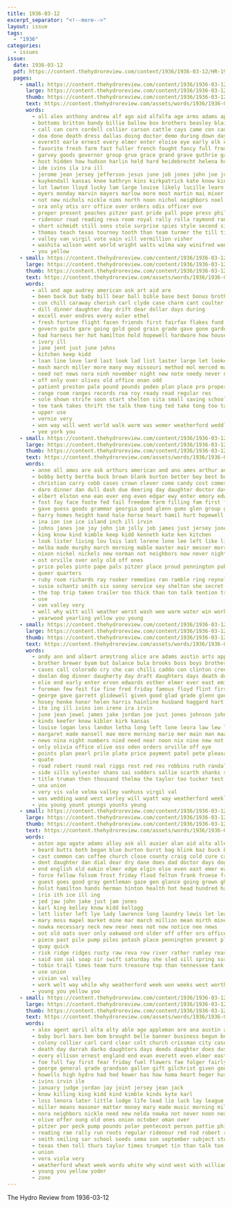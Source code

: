 ```yaml
---
title: 1936-03-12
excerpt_separator: "<!--more-->"
layout: issue
tags:
  - "1936"
categories:
  - issues
issue:
  date: 1936-03-12
  pdf: https://content.thehydroreview.com/content/1936/1936-03-12/HR-1936-03-12.pdf
  pages:
    - small: https://content.thehydroreview.com/content/1936/1936-03-12/small/HR-1936-03-12-01.jpg
      large: https://content.thehydroreview.com/content/1936/1936-03-12/large/HR-1936-03-12-01.jpg
      thumb: https://content.thehydroreview.com/content/1936/1936-03-12/thumbnails/HR-1936-03-12-01.jpg
      text: https://content.thehydroreview.com/assets/words/1936/1936-03-12/HR-1936-03-12-01.txt
      words:
        - all alex anthony andrew alf ago aid alfalfa age arms adams april adi allen are ana aleck allison austin albert ann alva ark and
        - bottoms britton bandy billie ballew box brothers beasley blaine battle brake bonnie bickell both buy below baldwin back buys binger brought beets bob beat britt but brown banks bartley bear boys been begun ballou barber basket ben bethel baby burkhart barton best began branson ball beard brecht bert bryson boy boucher beter bonus bill bank barts born birth burr
        - call can corn cordell collier carson cattle cays came con caddo care comanche cake cari cobb clinton chill cruzan cotton charles count colony case car cratic city coffee county class court cleveland custer company cash cream crosswhite cole cana cost course come character chapel chief church cheese cecil clara
        - doo done death dress dallas doing doctor demo during down days delmar day dinner deputy darko dill don dick della daughter dence dillard davidson dies delbert deep
        - everett earle ernest every elmer enter eloise eye early elk emery ellen end elgin east edward earl eason economy enid elie
        - favorite fresh farm fast fuller french fought fancy full from flower fountain fort folks flowers fam flakes friday front fund few fall for foster flemming felton fred ferguson frank fon face frum farley first friends furnish
        - garvey goods governor group grue grace grand grave guthrie gates george gabriel guest giant guess glen good game given gone green grounds garden grady gave gil goodnight gregory gilchrist gundy going general games
        - host hidden how hudson harlin held hard heidebrecht helena howry house herndon home heide henke hinton herbert hunt hydro harl him harn head homes her homa hennessey hundred hatfield hall heineman has husband hartford helmuth had hamilton half hitch howells
        - ide ivins ila ira ill
        - jerome jean jersey jefferson jesus june job jones john joe just johnny jim
        - kuykendall kansas knee kathryn kins kirkpatrick kate know kingfisher
        - lot lawton lloyd lucky lam large louise likely lucille learn leonard loud little lorenzen lacer landon like lillian lindsay later lahoma lee lewis long lead last late love lay lard
        - myers monday marvin mayers marlow more most martin mai mixer mess miles mash morning moon members matter miss martha man march many made meal mayer might minor
        - not new nichols nickle nims north noon nichol neighbors noel names need now night nicholson nip numbers
        - ora only otis orr office over orders odis officer ove
        - proper present peaches pitzer past pride pall pope press phillips plate pat pepper potters part potter people price piles parks point person pure pulse payne pounds pfaff page pond polar pas persons pearson purchase points phenix pound pastor
        - ridenour road reading reva room royal rally rolla raymond ran record ruhl read ray roy reek riggs ready reno reach river
        - short schmidt still sons stole surprise spies style second sister signs show sunday sam said sid steele set shelton school service skelly store son sickles state scott sole score sullens speak stock sacks straight slemp stewart stroke safe shall saturday stoves smith sang sandlin sale stephens sayre seat side spaine schroder shave shook stage sheriff six sell special see sheffer story sand seed she sun seely shery stout strong small station south sack sorrows seifert spring shepherd sports
        - thomas teach texas tourney tooth than team turmer the till tilford ture tell them then taken tilton ted thing tour ten tonga trench town talent thomason take tuck thelma tim temple taylor times
        - valley van virgil vote vain vill vermillion visher
        - washita wilson went world wright walts wilma way winifred want williams week win with warde weatherford wynona wild wharton winning won while well william will ware west watch winner winding worker weeks walker was wells
        - you yellow
    - small: https://content.thehydroreview.com/content/1936/1936-03-12/small/HR-1936-03-12-02.jpg
      large: https://content.thehydroreview.com/content/1936/1936-03-12/large/HR-1936-03-12-02.jpg
      thumb: https://content.thehydroreview.com/content/1936/1936-03-12/thumbnails/HR-1936-03-12-02.jpg
      text: https://content.thehydroreview.com/assets/words/1936/1936-03-12/HR-1936-03-12-02.txt
      words:
        - all and age audrey american ask art aid are
        - been back but baby bill bear ball bible base best bonus brother business box bale balance bottom basket buy barrett boys brothers bars brought bright bie brings blind boucher
        - con chill caraway cherish carl clyde case charm cant coulter chapman county caddo corn check care came can chandler chick carol child custer city coger char company call cash
        - dill dinner daughter day drift dear dollar days during
        - excell ever endres every euler ethel
        - fresh fortune flight facen friends first fairfax flakes fund fuel face friday flow full fever frank fara furnish forks farm from fam few faithful folks fill for
        - govern guite gare going gold good grain grade gave gone garden gray gas group governor green grass given
        - had harness her hot hamilton hold hopewell hardware how house hoes hume henry has heart herndon home hydro hollow homes high honor hard hag hoyt hare hose heaven
        - ivory ill
        - jane jent just june johns
        - kitchen keep kidd
        - loan line love lard last look lad list laster large let lookeba lot long like lean lena liberal lump little life lowell lose
        - mash march miller more many may missouri method mol merced mabey most market moe monday mate means match mens matter made million morning
        - need not news nora ninh november night new note needy never now
        - off only over olives old office onan odd
        - patient preston pale pound pounds peden plan place pro proper piston pree present pure pickles pride part paul post per press pennington pain
        - range room ranges records roa roy ready read regular res
        - sole shown strife soon start shelton sita small saving school streets stockton starts sic salinas see seed saucer safe spring state stoves sweet smooth sed stove second sit say she sour sem sun seth son summer strong seeds scarlet sum saturday smith store silver soul shoe special soap summerfield sales short show six schools
        - tee tank takes thrift the talk them ting ted take tong too tax than turn thomas texas trip
        - upper use
        - vernie very
        - won way will went world walk warm was womer weatherford weddle wood weeks wen with working work ways weather windows worth ware well week white winter wil
        - yee york you
    - small: https://content.thehydroreview.com/content/1936/1936-03-12/small/HR-1936-03-12-03.jpg
      large: https://content.thehydroreview.com/content/1936/1936-03-12/large/HR-1936-03-12-03.jpg
      thumb: https://content.thehydroreview.com/content/1936/1936-03-12/thumbnails/HR-1936-03-12-03.jpg
      text: https://content.thehydroreview.com/assets/words/1936/1936-03-12/HR-1936-03-12-03.txt
      words:
        - anne all amos are ask arthurs american and ano ames arthur angels able alas allan
        - bobby betty bertha buck brown blank burton better boy best buy bernice black browne brought ballew billy bein but boucher buster busi began billie boh belew beatrice been blaine back beasley bayer breath bell barber bontrager beans ball brya brindle begin
        - christian carry cobb cases crown clever come candy cost comes city class cash caller cook colorado calle cools clarence cold cast can charles cole credit crisp carnegie common camps colt cattle chest clerk cream curl cotton carruth character carl cee clinton claude call cant calm child coker
        - dare dinner dan dull dash due deering day daughter doctor davis darlin daily ditmore dunnington deeds dorris dick daughters drop
        - elbert elston ene ean ever eng even edgar ewy enter emory edwin eldred effie end every
        - fost fay face foote fed fail freedom farm filling fam first freshman fort fairly from full frank found fresh fire fun for free finley friends fan friday felton folks few
        - gave guess goods grammar georgia good glenn gums glen group given garden green griffin getting grader
        - harry homes height hand hale horse heart hamil hurt hopewell hin hamp hydro has henry how hair harness harlin homer head hubert her hes home house had hafer health heri held him heidebrecht han harrow hall harding hell hands hart horn high happy
        - ina ion ise ice island inch ill irvin
        - johns janes joe joy john jim jolly job james just jersey jones
        - king know kind kimble keep kidd kenneth kate ken kitchen
        - look lister living lou lois last lorene lone lee left like little lemmon lesson larry leather loy list low lace losing let
        - melba made murphy march morning mable master mair messer morr mccormick mention mildred mill monday money mouse miller many more mall mcavoy mix mile much miles may manner most mazin maybe margie mar marvin mare male masoner
        - nixon nickel nickels new norman not neighbors now never night news nims noon neth northrip noel name ness nine north
        - ost orville over only old off ones
        - price poles pinto pape pals pitzer place proud pennington public present pack peck pleasant people peal penny per part pain persons paper pope pan pure person peter
        - queer quarters
        - ruby room richards ray rooker remedies ran ramble ring reynolds ralph rhodes roy roof rozelle rhode red russell rick raymond race rest rex row rather range
        - susie schantz smith six sonny service sey shelton she secret spivey step seems springfield sat shipp speak still station say sunday star start said short slagell sleep saturday sell south soon sailing settle sweet sand sallie sun store stanley see seen saving swinehart smiles seed spain stove sam singer schoo safe stand school sled set saw
        - the top trip taken trailer too thick than ton talk tention trom treat tho theresa tank trees tune take title team tower them then trench thiessen
        - use
        - van valley very
        - well why witt will weather worst wash wee warm water win work weight went waste wanza with was wagon william west way weatherford weeks wayne wheel wish wilbur week white wear wind while wilford want won worth
        - yearwood yearling yellow you young
    - small: https://content.thehydroreview.com/content/1936/1936-03-12/small/HR-1936-03-12-04.jpg
      large: https://content.thehydroreview.com/content/1936/1936-03-12/large/HR-1936-03-12-04.jpg
      thumb: https://content.thehydroreview.com/content/1936/1936-03-12/thumbnails/HR-1936-03-12-04.jpg
      text: https://content.thehydroreview.com/assets/words/1936/1936-03-12/HR-1936-03-12-04.txt
      words:
        - andy ann and albert armstrong alice are adams austin arts appleman april alma ata aid aud all able ane
        - brother brewer byam but balance bula brooks boss boys brothers basket been ball byrum bruce bhan boy better blaine blanche brought ben both bank belle bring bett bridgeport binger boyd bowels bushman billie britton block brown bridge baby bear best business
        - cases call colorado cry che can chilli caddo con clinton creek come crone chang curtis charlie cyril child cays city cope clarence chance carver carney creswell car curnutt county crissman coffee company clear cane corn cecil came clara
        - doolan dog dinner daugherty day draft daughters days death dose dozier dick dio dene derry deremer dungan denham daughter
        - elie end early enter erven edwards esther elmer ever east emil eva eck ear elk eula evelyn even every eakins ell
        - foreman few feit fie fine fred friday famous floyd flint first for from folsom folks frank flowers farm foote fisher fill
        - george gave garrett glidewell given good glad grade glenn goodwin gene guest
        - hosey henke honor helen harris hainline husband haggard hart had heart held hinte has how hamilton home herndon heineman harrison harold hun heard hydro her harry high hinton hadley holt health house
        - ito ing ill ivins ion irene ira irvin
        - june jean jewel james jake jordan joe just jones johnson john joy
        - kinds keefer know kibler kirk kansas
        - louise logan less landon letha long left lone leora law lew louie lyons lee lately letter last lou little low lynn lassiter list let lawless leighton losing lower
        - margaret made mansell mae more morning marie mer main man maa mound miller much milton mettler march moth master monday manning marion mew mott mayo maude marguerite marshall may many mitchell most miss
        - news nina night numbers nied need near noon nix nine new not north nee now nose
        - only olivia office olive oss oden orders orville off oye
        - points plan pearl prile plate price payment patel pete pleasant present poage palas perfect past paul place packard people
        - quate
        - road robert round real riggs rest red res robbins ruth randall rice range ridge rafferty ray ren read reading rozelle richardson rather ralph rosser roy
        - side sills sylvester shans sai sodders sallie scarth shanks safer sells sey second soon sandlin sale sen son state snow stephens saturday see sam star speed sage steel season seen shumate sho standard sund sick smith springs stranger sister smaller solid service store she stevenson school sone sed sunday still score smithey snyder simmons story schools sermons short stella scott sun
        - title truman then thousand thelma the taylor too tucker test toles thorpe tames thie tor than thomason them track tenant top
        - una union
        - very vis vale velma valley vanhuss virgil val
        - was wedding wand west worley will wyatt way weatherford weekly week wells won while worth walter weight well words woodman went word wit with williams wildman wish
        - you young yount youngs younts yeung
    - small: https://content.thehydroreview.com/content/1936/1936-03-12/small/HR-1936-03-12-05.jpg
      large: https://content.thehydroreview.com/content/1936/1936-03-12/large/HR-1936-03-12-05.jpg
      thumb: https://content.thehydroreview.com/content/1936/1936-03-12/thumbnails/HR-1936-03-12-05.jpg
      text: https://content.thehydroreview.com/assets/words/1936/1936-03-12/HR-1936-03-12-05.txt
      words:
        - aston ago agate adams alloy ask all auxier alan aid alta allen ark arthur and are anger
        - beard butts both began blue burton burst bag blink baz buck business bank bout below bis butt bone brush back beat bound burn been buy bine beach bland body blank brother bark bath barn boy birch bradley brought bert but beg breech baldwin
        - cast common can coffee church close county craig cold cure case clear cart came court cause city cecil chet carruth come coo carl con coker colorado cleveland cant clinton cadd call course caddo corn curtis change cane
        - dent daughter dan dial dear dry dane does dad doctor days dog doris down dip dungan dash day date done drag dress diamond deal doing desire
        - end english eld eakin elmer edge elgin else even east emer ear entz enid
        - force fellow folsom frost friday flood felton frank froese friend fing first farms fancy feast fair free fance fale friendly fred from far farm few firm fort for face fires fallen former fire front felt fall fan fuller
        - guest goes good gray gentleman gaze gen glance going grown ghost grass garth grime game gave george gers gilmore glow gravel gone glidewell green guess
        - holst hamilton hands herman hinton health hot head hundred hard held high hume her happy hazel hook haxby him hower how hollow hustler hatch half had haid home has henke hydro
        - iris ith ice ill ing
        - jed jaw john jake just jam jones
        - karl king kelley know kidd kellogg
        - lett lister left lye lady lawrence long laundry lewis let lean legal life loose landing line light little lasley lydia live look ley land last lassiter leghorn longer like
        - mary moss mapel market mine mar march million mean mirth mines mcphee may more mess mccullock mat method mood men manner much mackenzie mound miss many moment might marion man miller monday meal matter mares must made miles mix marshall mil
        - nowka necessary neck new near nees not now notice nee news
        - oot old oats over only oakwood ord older off offer ors office
        - piece past pile pump piles potash place pennington present pleasant plas pay prime pot plane pleasure per price persons placer part post
        - quay quick
        - risk ridge ridges rusty raw reva row river rather rumley reason ring route raleigh rub record relation rawleigh rex ramil rado robert rust ran russell rage robertson roy
        - said son sal soap sir swift saturday she sled sill spring surprise shorts springs sons slow soon som seed ship snow shape share sewing sweet stare suit simpson severe sup stand sid sand smith sharper secret see swim state show sun stark sledge sandlin stead sale slemp sat shore spruce span south stock still start sit spray sunday spore scott sweep side selling smile strain silence swallow
        - tobin trail times team turn treasure top than tennessee tank take thiessen trip then tura throw town tin them tone taken trio ton trom trees taylor thousand the
        - use union
        - vivian val valley
        - work wolt way while why weatherford week won weeks west worthy win working wilson winter well write worth ward wilts wolf weak weathered wert white was wil walt with will wood word went words wells water weekly
        - young you yellow yoo
    - small: https://content.thehydroreview.com/content/1936/1936-03-12/small/HR-1936-03-12-06.jpg
      large: https://content.thehydroreview.com/content/1936/1936-03-12/large/HR-1936-03-12-06.jpg
      thumb: https://content.thehydroreview.com/content/1936/1936-03-12/thumbnails/HR-1936-03-12-06.jpg
      text: https://content.thehydroreview.com/assets/words/1936/1936-03-12/HR-1936-03-12-06.txt
      words:
        - alex agent april alta alty able ago appleman are ana austin and all age apple anthony armor amen arrowsmith
        - baby burl bars ben bom brought belle banner business begun ber bethel ball beets black back but bran boys beans bers britt been better bear brake bell born ballew bresee bring bottom brothers branson boucher butter beer brown bay beck beach baldwin breaker best
        - colony collier carl card clear colt church crissman city case college cream crosswhite cash custer care coffee cas creek come cheese canyon came chalk chapel chilli corn curnutt cope can cost claude cake cedar christian cold cody county
        - death day darrah darko daughters days deeds daughter does dust during deer done dakota der daugherty
        - every ellison ernest england end evan everett even elmer east evangelist early earl ellen eastern elder eagle economy
        - foe full fay first fear friday fuel flowers fae folger fairly far flakes fost fara fancy fig fron fields farm fine for frank folsom from few fair friends felton
        - george general grade grandson gallon gift gilchrist given goods garden gary grover gram ginger gave guest graham
        - howells high hydro had hed hower has how homa heart heger husband honor hume hollar hinton hold harmon husbands her host hall hosey house home harm
        - ivins irvin ile
        - january judge jordan jay joint jersey jean jack
        - know killing king kidd kind kimble kinds kyte karl
        - loss lenora later little lodge life lead lie luck lay league loy lou lovig lunch leader low laura lahoma lyla lone lacrosse last
        - miller means masoner matter money mary made music morning milk mon members market milam miss march meal much many mis may maude mexico myrtle mill
        - nora neighbors nickle need new nelda nowka not never noon near numbers name now nose north night
        - olive offer oung old ones onion october oman over
        - pitzer por peck pump pounds polar pentecost person pattie phillips percy pork pet pound peaches plan pepper point plant pennington powder plate price pastor place per plants present pea pas pies pot prayer
        - reading rae rally run roots regular ridenour red rod robert real ruth registe rose river reason rather ruckman
        - smith smiling sar school seeds sema son september subject store shell sheriff sermon storms scott sek sandlin sleep shower short stand solo small sei salt sigo supple standard sunday seed see shoe side special sunshine said star she sister service ser six sales state session sell sid square spies sor seifert song soe sas seen spring saturday stifle silver stair sue
        - texas then tell thurs taylor times trumpet tin than talk ton try them thomas thy thelma take thing teen tea tag the thee
        - union
        - vera viola very
        - weatherford wheat week words white why wind west with williams weeks wayne welcome was want winning wade will wife working wil warm weather wild way worth went
        - young you yellow yoder
        - zone
---
```


The Hydro Review from 1936-03-12

<!--more-->

